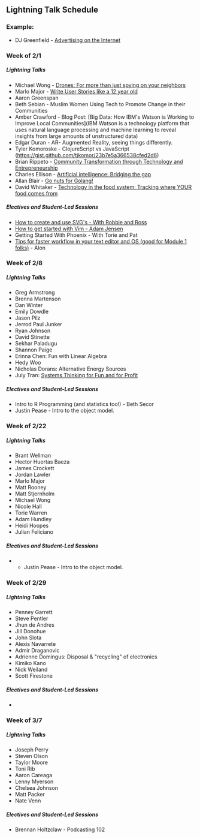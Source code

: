 ## Lightning Talk Schedule

### Example:

* DJ Greenfield - [Advertising on the Internet](https://gist.github.com/AllPurposeName/7c117da4b0345eb6b817)

### **Week of 2/1**

##### Lightning Talks

* Michael Wong - [Drones: For more than just spying on your neighbors](https://gist.github.com/Kealii/2552e5188015a1137048)
* Marlo Major - [Write User Stories like a 12 year old](https://gist.github.com/marlomajor/d00c043df9305aa8629a)
* Aaron Greenspan
* Beth Sebian - Muslim Women Using Tech to Promote Change in their Communities
* Amber Crawford - Blog Post: [Big Data: How IBM's Watson is Working to Improve Local Communities](IBM Watson is a technology platform that uses natural language processing and machine learning to reveal insights from large amounts of unstructured data)
* Edgar Duran - AR- Augmented Reality, seeing things differently.
* Tyler Komoroske - ClojureScript vs JavaScript (https://gist.github.com/tjkomor/23b7e5a366538cfed2d6)
* Brian Rippeto - [Community Transformation through Technology and Entrepreneurship](https://gist.github.com/brianrip/82bcb174c19b4f3c8d8c)
* Charles Ellison - [Artificial intelligence: Bridging the gap](https://gist.github.com/chadellison/d4b5646e4cf21c9bc9db)
* Allan Blair - [Go nuts for Golang!](https://gist.github.com/e913e60955f6c540e353.git)
* David Whitaker - [Technology in the food system: Tracking where YOUR food comes from](https://gist.github.com/damwhit/b887b2b04d67520bcd87)

##### Electives and Student-Led Sessions

* [How to create and use SVG's - With Robbie and Ross](https://gist.github.com/rossedfort/39eb6e9dc6da99677047)
* [How to get started with Vim - Adam Jensen](https://gist.github.com/adamki/cb0e52a096ad53be70db)
* Getting Started With Phoenix - With Torie and Pat
* [Tips for faster workflow in your text editor and OS (good for Module 1 folks)](https://gist.github.com/MowAlon/1641b1208aba11a15d85) - Alon

### **Week of 2/8**

##### Lightning Talks

* Greg Armstrong
* Brenna Martenson
* Dan Winter
* Emily Dowdle
* Jason Pilz
* Jerrod Paul Junker
* Ryan Johnson
* David Stinette
* Sekhar Paladugu
* Shannon Paige
* Erinna Chen: Fun with Linear Algebra
* Hedy Woo
* Nicholas Dorans: Alternative Energy Sources
* July Tran: [Systems Thinking for Fun and for Profit](https://gist.github.com/julyytran/737832cd2e4d611f2cfe)

##### Electives and Student-Led Sessions

* Intro to R Programming (and statistics too!) - Beth Secor
* Justin Pease - Intro to the object model.   


### **Week of 2/22**

##### Lightning Talks


* Brant Wellman
* Hector Huertas Baeza
* James Crockett
* Jordan Lawler
* Marlo Major
* Matt Rooney
* Matt Stjernholm
* Michael Wong
* Nicole Hall
* Torie Warren
* Adam Hundley
* Heidi Hoopes
* Julian Feliciano

##### Electives and Student-Led Sessions

* * Justin Pease - Intro to the object model.  

### **Week of 2/29**

##### Lightning Talks

* Penney Garrett
* Steve Pentler
* Jhun de Andres
* Jill Donohue
* John Slota
* Alexis Navarrete
* Admir Draganovic
* Adrienne Domingus: Disposal & "recycling" of electronics
* Kimiko Kano
* Nick Weiland
* Scott Firestone

##### Electives and Student-Led Sessions

*

### **Week of 3/7**

##### Lightning Talks

* Joseph Perry
* Steven Olson
* Taylor Moore
* Toni Rib
* Aaron Careaga
* Lenny Myerson
* Chelsea Johnson
* Matt Packer
* Nate Venn

##### Electives and Student-Led Sessions

* Brennan Holtzclaw - Podcasting 102
